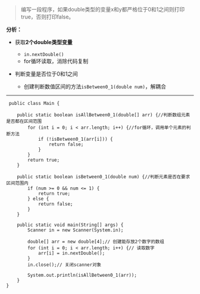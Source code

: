 >编写一段程序，如果double类型的变量x和y都严格位于0和1之间则打印true，否则打印false。

**分析：**

- 获取**2个double类型变量** 
    - `in.nextDouble()` 
    - for循环读取，消除代码复制  

- 判断变量是否位于0和1之间   
    - 创建判断数值区间的方法`isBetween0_1(double num)`，解耦合 


***
     public class Main {
    
    	public static boolean isAllBetween0_1(double[] arr) {//判断数组元素是否都在区间范围
    		for (int i = 0; i < arr.length; i++) {//for循环，调用单个元素的判断方法
    			if (!isBetween0_1(arr[i])) {
    				return false;
    			}
    		}
    		return true;
    	}
    
    	public static boolean isBetween0_1(double num) {//判断元素是否在要求区间范围内
    		if (num >= 0 && num <= 1) {
    			return true;
    		} else {
    			return false;
    		}
    	}
    
    	public static void main(String[] args) {
    		Scanner in = new Scanner(System.in);
    
    		double[] arr = new double[4];// 创建能存放2个数字的数组
    		for (int i = 0; i < arr.length; i++) {// 读取数字
    			arr[i] = in.nextDouble();
    		}
    		in.close();// 关闭scanner对象
    
    		System.out.println(isAllBetween0_1(arr));
    	}
    }